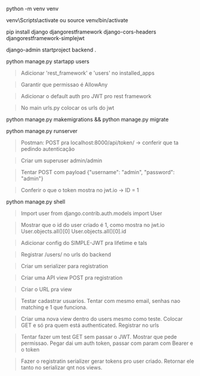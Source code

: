 python -m venv venv

venv\Scripts\activate
ou
source venv/bin/activate

pip install django djangorestframework django-cors-headers djangorestframework-simplejwt

django-admin startproject backend .

python manage.py startapp users

> Adicionar 'rest_framework' e 'users' no installed_apps

> Garantir que permissao é AllowAny

> Adicionar o default auth pro JWT pro rest framework

> No main urls.py colocar os urls do jwt

python manage.py makemigrations && python manage.py migrate

python manage.py runserver

> Postman: POST pra localhost:8000/api/token/ -> conferir que ta pedindo autenticação

> Criar um superuser admin/admin

> Tentar POST com payload {"username": "admin", "password": "admin"}

> Conferir o que o token mostra no jwt.io -> ID = 1

python manage.py shell

> Import user 
from django.contrib.auth.models import User

> Mostrar que o id do user criado é 1, como mostra no jwt.io
User.objects.all()[0]
User.objects.all()[0].id

> Adicionar config do SIMPLE-JWT pra lifetime e tals

> Registrar /users/ no urls do backend

> Criar um serializer para registration

> Criar uma API view POST pra registration

> Criar o URL pra view

> Testar cadastrar usuarios. Tentar com mesmo email, senhas nao matching e 1 que funciona.

> Criar uma nova view dentro do users mesmo como teste. Colocar GET e só pra quem está authenticated. Registrar no urls

> Tentar fazer um test GET sem passar o JWT. Mostrar que pede permissao. Pegar dai um auth token, passar com param com Bearer e o token

> Fazer o registratin serializer gerar tokens pro user criado. Retornar ele tanto no serializar qnt nos views.